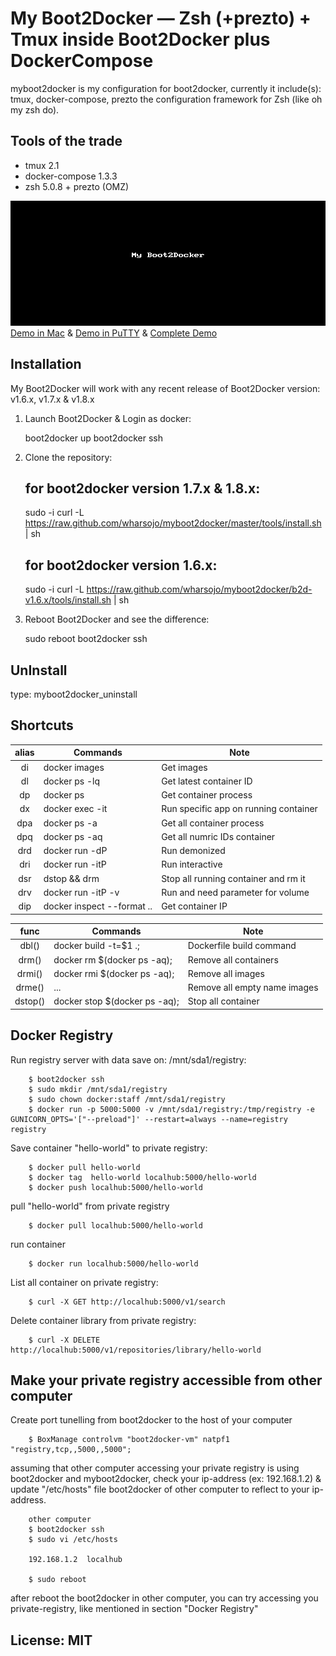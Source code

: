 My Boot2Docker — Zsh (+prezto) + Tmux inside Boot2Docker plus DockerCompose
===========================================================================

myboot2docker is my configuration for boot2docker, currently it include(s): 
tmux, docker-compose, prezto the configuration framework for Zsh (like oh my zsh do).

Tools of the trade
------------------

  - tmux 2.1
  - docker-compose 1.3.3
  - zsh 5.0.8 + prezto (OMZ)


![alt text](https://raw.githubusercontent.com/wharsojo/assets/master/myboot2docker/myboot2docker.gif "My Boot2Docker Demo")
<a href="https://raw.githubusercontent.com/wharsojo/assets/master/myboot2docker/myboot2docker.gif" target="_blank">Demo in Mac</a> & 
<a href="https://raw.githubusercontent.com/wharsojo/assets/master/myboot2docker/myboot2docker-win.gif" target="_blank">Demo in PuTTY</a> &
<a href="https://github.com/wharsojo/assets/blob/master/myboot2docker/myboot2docker-win-complete.gif?raw=true" target="_blank">Complete Demo</a>

Installation
------------

My Boot2Docker will work with any recent release of Boot2Docker version:  v1.6.x, v1.7.x & v1.8.x 

  1. Launch Boot2Docker & Login as docker:

        boot2docker up
        boot2docker ssh

  2. Clone the repository:

        for boot2docker version 1.7.x & 1.8.x:
        --------------------------------------
        sudo -i
        curl -L https://raw.github.com/wharsojo/myboot2docker/master/tools/install.sh | sh

        for boot2docker version 1.6.x: 
        ------------------------------
        sudo -i
        curl -L https://raw.github.com/wharsojo/myboot2docker/b2d-v1.6.x/tools/install.sh | sh

  3. Reboot Boot2Docker and see the difference:

        sudo reboot
        boot2docker ssh

UnInstall
---------

  type: myboot2docker_uninstall

Shortcuts
---------

| alias | Commands                   |  Note                                 |
|:-----:|----------------------------|---------------------------------------|
|  di   | docker images              | Get images                            |
|  dl   | docker ps -lq              | Get latest container ID               |
|  dp   | docker ps                  | Get container process                 |
|  dx   | docker exec -it            | Run specific app on running container |
|  dpa  | docker ps -a               | Get all container process             | 
|  dpq  | docker ps -aq              | Get all numric IDs container          |
|  drd  | docker run -dP             | Run demonized                         | 
|  dri  | docker run -itP            | Run interactive                       |
|  dsr  | dstop && drm               | Stop all running container and rm it  | 
|  drv  | docker run -itP -v         | Run and need parameter for volume     |
|  dip  | docker inspect --format .. | Get container IP                      |

| func   | Commands                       |  Note                            |
|:------:|--------------------------------|----------------------------------|
| dbl()  | docker build -t=$1 .;          | Dockerfile build command         |
| drm()  | docker rm $(docker ps  -aq);   | Remove all containers            |
| drmi() | docker rmi $(docker ps  -aq);  | Remove all images                |
| drme() | ...                            | Remove all empty name images     |
| dstop()| docker stop $(docker ps  -aq); | Stop all container               | 

Docker Registry
---------------

Run registry server with data save on: /mnt/sda1/registry:

        $ boot2docker ssh
        $ sudo mkdir /mnt/sda1/registry
        $ sudo chown docker:staff /mnt/sda1/registry
        $ docker run -p 5000:5000 -v /mnt/sda1/registry:/tmp/registry -e GUNICORN_OPTS='["--preload"]' --restart=always --name=registry registry

Save container "hello-world" to private registry:

        $ docker pull hello-world
        $ docker tag  hello-world localhub:5000/hello-world
        $ docker push localhub:5000/hello-world

pull "hello-world" from private registry

        $ docker pull localhub:5000/hello-world

run container

        $ docker run localhub:5000/hello-world

List all container on private registry:

        $ curl -X GET http://localhub:5000/v1/search

Delete container library from private registry:

        $ curl -X DELETE http://localhub:5000/v1/repositories/library/hello-world        

Make your private registry accessible from other computer
---------------------------------------------------------

Create port tunelling from boot2docker to the host of your computer

        $ BoxManage controlvm "boot2docker-vm" natpf1 "registry,tcp,,5000,,5000";

assuming that other computer accessing your private registry is using boot2docker and myboot2docker, check your ip-address (ex: 192.168.1.2) & update "/etc/hosts" file boot2docker of other computer to reflect to your ip-address.

        other computer
        $ boot2docker ssh
        $ sudo vi /etc/hosts

        192.168.1.2  localhub

        $ sudo reboot

after reboot the boot2docker in other computer, you can try accessing you private-registry, like mentioned in section "Docker Registry"


License: MIT
------------
